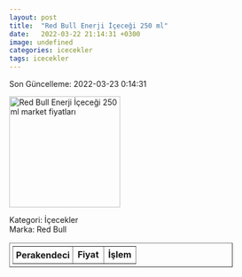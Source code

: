 ```yaml
---
layout: post
title:  "Red Bull Enerji İçeceği 250 ml"
date:   2022-03-22 21:14:31 +0300
image: undefined
categories: icecekler
tags: icecekler
---
```


Son Güncelleme: 2022-03-23 0:14:31

<img src="undefined" width="200" alt="Red Bull Enerji İçeceği 250 ml market fiyatları" />

Kategori: İçecekler
<br />
Marka: Red Bull

<table border="1" style="padding: 5px;width:80%;">
  <tr>
    <td style="padding: 5px;"><strong>Perakendeci</strong></td>
    <td><strong>Fiyat</strong></td>
    <td><strong>İşlem</strong></td>
  </tr>
  
</table>
